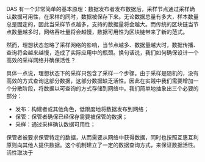 DAS 有一个非常简单的基本原理：数据发布者发布数据后，采样节点通过采样确认数据可用性，在采样的同时，数据被保存下来。无论数据总量有多大，样本数量总是固定的，因此当采样节点越多，支持的数据量将会越大。而传统的区块链当节点数量越多时，网络吞吐量将会越慢，数据可用性为区块链带来了新的范式。

然而，理想状态忽略了采样网络的影响，当节点越多、数据量越大时，数据传播、查询将会越来越慢，造成了实际应用中的瓶颈。换句话说，我们如何确保设计一个高效的采样网络并确保活性？

具体一点说，理想状态下的采样只包含了采样一个步骤。由于采样是随机的，没有高效的方式查询这部分数据，这部分数据缺乏活性。因此在实践中我们需要增加一个分散阶段，将数据以可查询的方式存储到网络中。我们简单地抽象出三个必要的部分：

- 发布：构建者或其他角色，低限度地将数据发布到网络；
- 保管：保管者确保已经保存需要被保管的数据；
- 采样：通过采样确认数据可用性；

保管者被要求保管特定的数据，从而需要从网络中获得数据，同时也按照互惠互利原则向其他人提供数据。这个机制建立了一定的数据查询方式，来保证数据活性。活性取决于